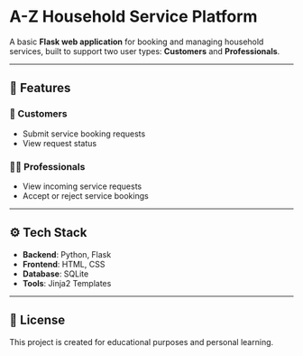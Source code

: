 # A-Z Household Service Platform

A basic **Flask web application** for booking and managing household services, built to support two user types: **Customers** and **Professionals**.

---

## 🔧 Features

### 👥 Customers
- Submit service booking requests
- View request status

### 🧑‍🔧 Professionals
- View incoming service requests
- Accept or reject service bookings

---

## ⚙️ Tech Stack

- **Backend**: Python, Flask
- **Frontend**: HTML, CSS
- **Database**: SQLite
- **Tools**: Jinja2 Templates


---

## 📄 License
This project is created for educational purposes and personal learning.
